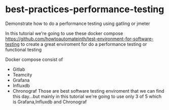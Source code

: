 # best-practices-performance-testing
Demonstrate how to do a performance testing using gatling or jmeter

In this tutorial we're going to use these docker compose https://github.com/howtoautomateinth/test-environment-for-software-testing to create a great enviroment for do a performance testing or functional testing

Docker compose consist of
- Gitlab
- Teamcity
- Grafana
- Influxdb
- Chronograf
Those are best software testing enviroment that we can find this day...but mainly in this tutorial we're going to use only 3 of 5 which is Grafana,Influxdb and Chronograf

